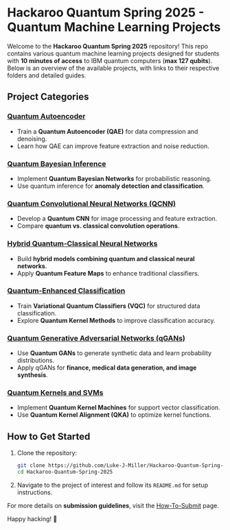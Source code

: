 # Hackaroo Quantum Spring 2025 - Quantum Machine Learning Projects

Welcome to the **Hackaroo Quantum Spring 2025** repository! This repo contains various quantum machine learning projects designed for students with **10 minutes of access** to IBM quantum computers (**max 127 qubits**). Below is an overview of the available projects, with links to their respective folders and detailed guides.

## **Project Categories**

### [Quantum Autoencoder](Quantum-Autoencoder/README.md)
- Train a **Quantum Autoencoder (QAE)** for data compression and denoising.
- Learn how QAE can improve feature extraction and noise reduction.

### [Quantum Bayesian Inference](Quantum-Bayes/README.md)
- Implement **Quantum Bayesian Networks** for probabilistic reasoning.
- Use quantum inference for **anomaly detection and classification**.

### [Quantum Convolutional Neural Networks (QCNN)](Quantum-CNN/README.md)
- Develop a **Quantum CNN** for image processing and feature extraction.
- Compare **quantum vs. classical convolution operations**.

### [Hybrid Quantum-Classical Neural Networks](Quantum-Classical-NN/README.md)
- Build **hybrid models combining quantum and classical neural networks**.
- Apply **Quantum Feature Maps** to enhance traditional classifiers.

### [Quantum-Enhanced Classification](Quantum-Enhanced-Classification/README.md)
- Train **Variational Quantum Classifiers (VQC)** for structured data classification.
- Explore **Quantum Kernel Methods** to improve classification accuracy.

### [Quantum Generative Adversarial Networks (qGANs)](Quantum-GAN/README.md)
- Use **Quantum GANs** to generate synthetic data and learn probability distributions.
- Apply qGANs for **finance, medical data generation, and image synthesis**.

### [Quantum Kernels and SVMs](Quantum-Kernels-SVC-SVM/README.md)
- Implement **Quantum Kernel Machines** for support vector classification.
- Use **Quantum Kernel Alignment (QKA)** to optimize kernel functions.

## **How to Get Started**
1. Clone the repository:
   ```bash
   git clone https://github.com/Luke-J-Miller/Hackaroo-Quantum-Spring-2025.git
   cd Hackaroo-Quantum-Spring-2025
   ```
2. Navigate to the project of interest and follow its `README.md` for setup instructions.

For more details on **submission guidelines**, visit the [How-To-Submit](How-To-Submit/README.md) page.

Happy hacking! 🚀
